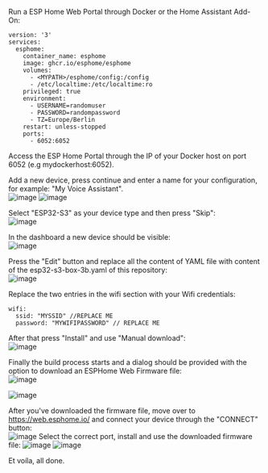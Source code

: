 Run a ESP Home Web Portal through Docker or the Home Assistant Add-On:
```
version: '3'
services:
  esphome:
    container_name: esphome
    image: ghcr.io/esphome/esphome
    volumes:
      - <MYPATH>/esphome/config:/config
      - /etc/localtime:/etc/localtime:ro
    privileged: true
    environment:
      - USERNAME=randomuser
      - PASSWORD=randompassword
      - TZ=Europe/Berlin
    restart: unless-stopped
    ports:
      - 6052:6052
```

Access the ESP Home Portal through the IP of your Docker host on port 6052 (e.g mydockerhost:6052).

Add a new device, press continue and enter a name for your configuration, for example: "My Voice Assistant".  
![image](https://github.com/user-attachments/assets/a92ca5bf-82a9-458d-877c-943357aed547)
![image](https://github.com/user-attachments/assets/fb8acaed-4eff-4575-953c-8ec784db4ddf)

Select "ESP32-S3" as your device type and then press "Skip":  
![image](https://github.com/user-attachments/assets/f71673fe-1455-4125-a3f1-452d948a3392)

In the dashboard a new device should be visible:  
![image](https://github.com/user-attachments/assets/bb07dd9a-35f4-4306-ac66-8526468ac11e)

Press the "Edit" button and replace all the content of YAML file with content of the esp32-s3-box-3b.yaml of this repository:  
![image](https://github.com/user-attachments/assets/43889e33-394b-4a59-a58a-cb6ab48ec517)

Replace the two entries in the wifi section with your Wifi credentials:

```
wifi:
  ssid: "MYSSID" //REPLACE ME
  password: "MYWIFIPASSWORD" // REPLACE ME
``` 

After that press "Install" and use "Manual download":  
![image](https://github.com/user-attachments/assets/8931c23a-4d98-42d7-a794-59fc985c7985)

Finally the build process starts and a dialog should be provided with the option to download an ESPHome Web Firmware file:  
![image](https://github.com/user-attachments/assets/b8775a1b-bf86-4465-85e1-7c5ae621577a)

![image](https://github.com/user-attachments/assets/2adf5fac-33b6-497d-bc8c-0f70174c104e)

After you've downloaded the firmware file, move over to https://web.esphome.io/ and connect your device through the "CONNECT" button:  
![image](https://github.com/user-attachments/assets/4beaa8fd-b5de-49be-8ca1-9c6f9d39aee2)
Select the correct port, install and use the downloaded firmware file:
![image](https://github.com/user-attachments/assets/5163e716-3db7-4a5c-9e23-47f12a6c0ce3)
![image](https://github.com/user-attachments/assets/0809d486-b15d-484a-9f64-e7cfb8bdf05f)

Et voíla, all done.


